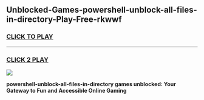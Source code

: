 
## Unblocked-Games-powershell-unblock-all-files-in-directory-Play-Free-rkwwf
<h3>
<a href="https://premium76.site?title=powershell-unblock-all-files-in-directory&ref=23A">CLICK TO PLAY</a></h3>
<hr>

<h3>
<a href="https://premium76.site?title=powershell-unblock-all-files-in-directory&ref=23A">CLICK 2 PLAY</a>
  
</h3>

<a href="https://premium76.site?title=powershell-unblock-all-files-in-directory&ref=23A"><img src="https://clearcache.store/games.png"></a>


**powershell-unblock-all-files-in-directory games unblocked: Your Gateway to Fun and Accessible Online Gaming**
